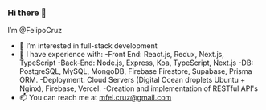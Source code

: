 ### Hi there 👋

I’m @FelipoCruz
- 👀 I’m interested in full-stack development
- 🌱 I have experience with:
  -Front End: React.js, Redux, Next.js, TypeScript
  -Back-End: Node.js, Express, Koa, TypeScript, Next.js
  -DB: PostgreSQL, MySQL, MongoDB, Firebase Firestore, Supabase, Prisma ORM.
  -Deployment: Cloud Servers (Digital Ocean droplets Ubuntu + Nginx), Firebase, Vercel.
  -Creation and implementation of RESTful API's
- 📫 You can reach me at mfel.cruz@gmail.com
